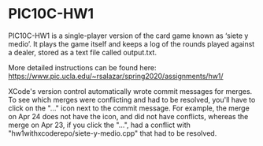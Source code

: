 # PIC10C-HW1

PIC10C-HW1 is a single-player version of the card game known as ‘siete y medio’. It plays the game itself and keeps a log of the rounds played against a dealer, stored as a text file called output.txt.

More detailed instructions can be found here: <https://www.pic.ucla.edu/~rsalazar/spring2020/assignments/hw1/>

XCode's version control automatically wrote commit messages for merges. To see which merges were conflicting and had to be resolved, you'll have to click on the "..." icon next to the commit message. For example, the merge on Apr 24 does not have the icon, and did not have conflicts, whereas the merge on Apr 23, if you click the "...", had a conflict with "hw1withxcoderepo/siete-y-medio.cpp" that had to be resolved.

